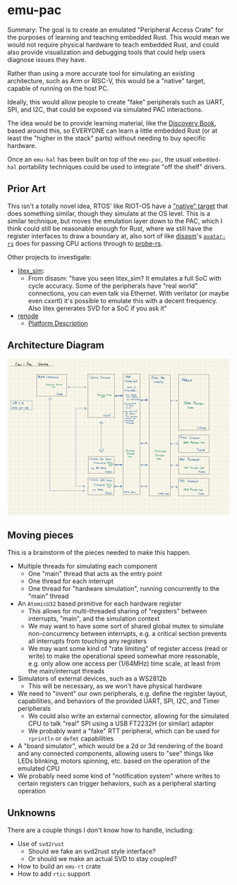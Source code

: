 # emu-pac

Summary: The goal is to create an emulated "Peripheral Access Crate" for the purposes of learning and teaching embedded Rust. This would mean we would not require physical hardware to teach embedded Rust, and could also provide visualization and debugging tools that could help users diagnose issues they have.

Rather than using a more accurate tool for simulating an existing architecture, such as Arm or RISC-V, this would be a "native" target, capable of running on the host PC.

Ideally, this would allow people to create "fake" peripherals such as UART, SPI, and I2C, that could be exposed via simulated PAC interactions.

The idea would be to provide learning material, like the [Discovery Book](https://docs.rust-embedded.org/discovery/), based around this, so EVERYONE can learn a little embedded Rust (or at least the "higher in the stack" parts) without needing to buy specific hardware.

Once an `emu-hal` has been built on top of the `emu-pac`, the usual `embedded-hal` portability techniques could be used to integrate "off the shelf" drivers.

## Prior Art

This isn't a totally novel idea, RTOS' like RIOT-OS have a ["native" target](https://github.com/RIOT-OS/RIOT/wiki/Family:-native) that does something similar, though they simulate at the OS level. This is a similar technique, but moves the emulation layer down to the PAC, which I think could still be reasonable enough for Rust, where we still have the register interfaces to draw a boundary at, also sort of like [disasm](https://github.com/Disasm)'s [`avatar-rs`](https://github.com/Disasm/avatar-rs) does for passing CPU actions through to [probe-rs](https://probe.rs).

Other projects to investigate:

* [litex_sim](https://github.com/litex-hub/linux-on-litex-vexriscv):
    * From disasm: "have you seen litex_sim? It emulates a full SoC with cycle accuracy. Some of the peripherals have "real world" connections, you can even talk via Ethernet. With verilator (or maybe even cxxrtl) it's possible to emulate this with a decent frequency. Also litex generates SVD for a SoC if you ask it"
* [renode](https://github.com/renode/renode)
    * [Platform Description](https://renode.readthedocs.io/en/latest/basic/describing_platforms.html)

## Architecture Diagram

![architecture diagram](./emu-pac-arch.jpg)

## Moving pieces

This is a brainstorm of the pieces needed to make this happen.

* Multiple threads for simulating each component
    * One "main" thread that acts as the entry point
    * One thread for each interrupt
    * One thread for "hardware simulation", running concurrently to the "main" thread
* An `AtomicU32` based primitive for each hardware register
    * This allows for multi-threaded sharing of "registers" between interrupts, "main", and the simulation context
    * We may want to have some sort of shared global mutex to simulate non-concurrency between interrupts, e.g. a critical section prevents all interrupts from touching any registers
    * We may want some kind of "rate limiting" of register access (read or write) to make the operational speed somewhat more reasonable, e.g. only allow one access per (1/64MHz) time scale, at least from the main/interrupt threads
* Simulators of external devices, such as a WS2812b
    * This will be necessary, as we won't have physical hardware
* We need to "invent" our own peripherals, e.g. define the register layout, capabilities, and behaviors of the provided UART, SPI, I2C, and Timer peripherals
    * We could also write an external connector, allowing for the simulated CPU to talk "real" SPI using a USB FT2232H (or similar) adapter
    * We probably want a "fake" RTT peripheral, which can be used for `rprintln` or `defmt` capabilities
* A "board simulator", which would be a 2d or 3d rendering of the board and any connected components, allowing users to "see" things like LEDs blinking, motors spinning, etc. based on the operation of the emulated CPU
* We probably need some kind of "notification system" where writes to certain registers can trigger behaviors, such as a peripheral starting operation

## Unknowns

There are a couple things I don't know how to handle, including:

* Use of `svd2rust`
    * Should we fake an svd2rust style interface?
    * Or should we make an actual SVD to stay coupled?
* How to build an `emu-rt` crate
* How to add `rtic` support

